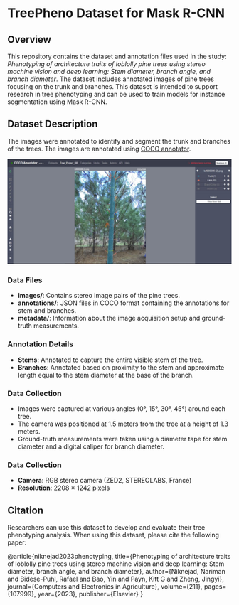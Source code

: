 # TreePheno Dataset for Mask R-CNN

## Overview

This repository contains the dataset and annotation files used in the study: *Phenotyping of architecture traits of loblolly pine trees using stereo machine vision and deep learning: Stem diameter, branch angle, and branch diameter*. The dataset includes annotated images of pine trees focusing on the trunk and branches. This dataset is intended to support research in tree phenotyping and can be used to train models for instance segmentation using Mask R-CNN.

## Dataset Description

The images were annotated to identify and segment the trunk and branches of the trees. The images are annotated using [COCO annotator](https://github.com/jsbroks/coco-annotator). 

<div style="text-align:center;">
    <img src="cocoannotator.jpg" alt="COCO Annotator" width="800"/>
</div>


### Data Files

- **images/**: Contains stereo image pairs of the pine trees.
- **annotations/**: JSON files in COCO format containing the annotations for stem and branches.
- **metadata/**: Information about the image acquisition setup and ground-truth measurements.

### Annotation Details

- **Stems**: Annotated to capture the entire visible stem of the tree.
- **Branches**: Annotated based on proximity to the stem and approximate length equal to the stem diameter at the base of the branch.

### Data Collection

- Images were captured at various angles (0°, 15°, 30°, 45°) around each tree.
- The camera was positioned at 1.5 meters from the tree at a height of 1.3 meters.
- Ground-truth measurements were taken using a diameter tape for stem diameter and a digital caliper for branch diameter.


### Data Collection
- **Camera**: RGB stereo camera (ZED2, STEREOLABS, France)
- **Resolution**: 2208 × 1242 pixels



## Citation
Researchers can use this dataset to develop and evaluate their tree phenotyping analysis. When using this dataset, please cite the following paper:

@article{niknejad2023phenotyping,
  title={Phenotyping of architecture traits of loblolly pine trees using stereo machine vision and deep learning: Stem diameter, branch angle, and branch diameter},
  author={Niknejad, Nariman and Bidese-Puhl, Rafael and Bao, Yin and Payn, Kitt G and Zheng, Jingyi},
  journal={Computers and Electronics in Agriculture},
  volume={211},
  pages={107999},
  year={2023},
  publisher={Elsevier}
}




